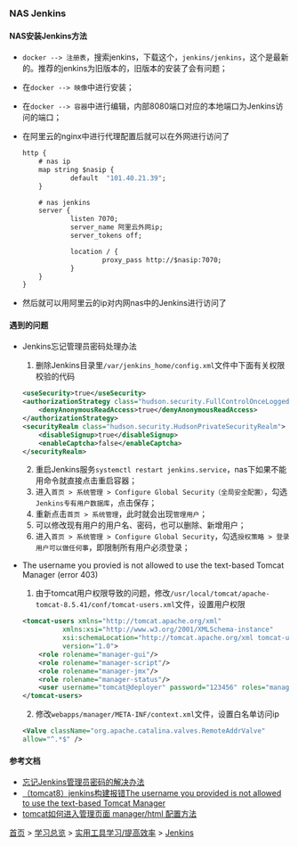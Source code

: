 ### NAS Jenkins

#### NAS安装Jenkins方法
* `docker --> 注册表`，搜索jenkins，下载这个，`jenkins/jenkins`，这个是最新的。推荐的jenkins为旧版本的，旧版本的安装了会有问题；  
* 在`docker --> 映像`中进行安装；  
* 在`docker --> 容器`中进行编辑，内部8080端口对应的本地端口为Jenkins访问的端口；  

* 在阿里云的nginx中进行代理配置后就可以在外网进行访问了  
    ```cmd
    http {
        # nas ip
        map string $nasip {
                default  "101.40.21.39";
        }

        # nas jenkins
        server {
                listen 7070;
                server_name 阿里云外网ip;
                server_tokens off;

                location / {
                        proxy_pass http://$nasip:7070;
                }
        }
    }
    ```
* 然后就可以用阿里云的ip对内网nas中的Jenkins进行访问了

#### 遇到的问题
* Jenkins忘记管理员密码处理办法  
  1. 删除Jenkins目录里`/var/jenkins_home/config.xml`文件中下面有关权限校验的代码  

    ```xml
    <useSecurity>true</useSecurity>
    <authorizationStrategy class="hudson.security.FullControlOnceLoggedInAuthorizationStrategy">
        <denyAnonymousReadAccess>true</denyAnonymousReadAccess>
    </authorizationStrategy>
    <securityRealm class="hudson.security.HudsonPrivateSecurityRealm">
        <disableSignup>true</disableSignup>
        <enableCaptcha>false</enableCaptcha>
    </securityRealm>
    ```
  2. 重启Jenkins服务`systemctl restart jenkins.service`，nas下如果不能用命令就直接点击重启容器；
  3. 进入`首页 > 系统管理 > Configure Global Security（全局安全配置）`，勾选`Jenkins专有用户数据库`，点击保存；
  4. 重新点击`首页 > 系统管理`，此时就会出现`管理用户`；
  5. 可以修改现有用户的用户名、密码，也可以删除、新增用户；
  6. 进入`首页 > 系统管理 > Configure Global Security`，勾选`授权策略 > 登录用户可以做任何事`，即限制所有用户必须登录；

* The username you provied is not allowed to use the text-based Tomcat Manager (error 403)
  1. 由于tomcat用户权限导致的问题，修改`/usr/local/tomcat/apache-tomcat-8.5.41/conf/tomcat-users.xml`文件，设置用户权限  

    ```xml
    <tomcat-users xmlns="http://tomcat.apache.org/xml"
              xmlns:xsi="http://www.w3.org/2001/XMLSchema-instance"
              xsi:schemaLocation="http://tomcat.apache.org/xml tomcat-users.xsd"
              version="1.0">
        <role rolename="manager-gui"/>
        <role rolename="manager-script"/>
        <role rolename="manager-jmx"/>
        <role rolename="manager-status"/>
        <user username="tomcat@deployer" password="123456" roles="manager-gui,manager-script,manager-jmx,manager-status"/>
    </tomcat-users>
    ```
  2. 修改`webapps/manager/META-INF/context.xml`文件，设置白名单访问ip  

    ```xml
    <Valve className="org.apache.catalina.valves.RemoteAddrValve"         
    allow="^.*$" />
    ```

  

#### 参考文档
* [忘记Jenkins管理员密码的解决办法](https://blog.csdn.net/jlminghui/article/details/54952148)
* [（tomcat8）jenkins构建报错The username you provided is not allowed to use the text-based Tomcat Manager](https://blog.csdn.net/qq574280801/article/details/88667602)
* [tomcat如何进入管理页面 manager/html 配置方法](https://blog.csdn.net/weixin_42350212/article/details/108185991)


[首页](../../../README.md) > [学习总览](../../../introduction/studyCatalogList.md) > [实用工具学习/提高效率](../PromoteEfficiency.md) > [Jenkins](Jenkins.md)